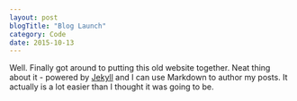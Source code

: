 ```yaml
---
layout: post
blogTitle: "Blog Launch"
category: Code
date: 2015-10-13
---
```

Well. Finally got around to putting this old website together. Neat thing about it - powered by [Jekyll](http://jekyllrb.com) and I can use Markdown to author my posts. It actually is a lot easier than I thought it was going to be.